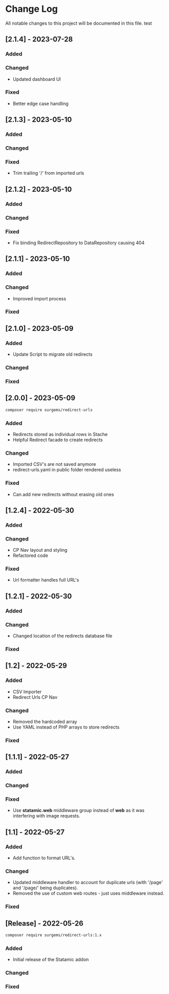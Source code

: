 # Change Log
All notable changes to this project will be documented in this file.
test

## [2.1.4] - 2023-07-28
 
### Added
 
### Changed

- Updated dashboard UI
 
### Fixed

- Better edge case handling


## [2.1.3] - 2023-05-10
 
### Added
 
### Changed
 
### Fixed

- Trim trailing '/' from imported urls


## [2.1.2] - 2023-05-10
 
### Added
 
### Changed
 
### Fixed

- Fix binding RedirectRepository to DataRepository causing 404


## [2.1.1] - 2023-05-10
 
### Added
 
### Changed

- Improved import process
 
### Fixed


## [2.1.0] - 2023-05-09
 
### Added

- Update Script to migrate old redirects
 
### Changed
 
### Fixed


## [2.0.0] - 2023-05-09

``` bash
composer require surgems/redirect-urls
```
 
### Added

- Redirects stored as individual rows in Stache
- Helpful Redirect facade to create redirects
 
### Changed

- Imported CSV's are not saved anymore
- redirect-urls.yaml in public folder rendered useless
 
### Fixed

- Can add new redirects without erasing old ones


## [1.2.4] - 2022-05-30
 
### Added
 
### Changed

- CP Nav layout and styling
- Refactored code
 
### Fixed

- Url formatter handles full URL's


## [1.2.1] - 2022-05-30
 
### Added
 
### Changed

- Changed location of the redirects database file
 
### Fixed


## [1.2] - 2022-05-29
 
### Added

- CSV Importer
- Redirect Urls CP Nav
 
### Changed

- Removed the hardcoded array
- Use YAML instead of PHP arrays to store redirects
 
### Fixed


## [1.1.1] - 2022-05-27
 
### Added
 
### Changed
 
### Fixed

- Use __statamic.web__ middleware group instead of __web__ as it was interfering with image requests.


## [1.1] - 2022-05-27
 
### Added

- Add function to format URL's.
 
### Changed
  
- Updated middleware handler to account for duplicate urls (with '/page' and '/page/' being duplicates).
- Removed the use of custom web routes - just uses middleware instead.
 
### Fixed

 
## [Release] - 2022-05-26

``` bash
composer require surgems/redirect-urls:1.x
```
 
### Added
- Initial release of the Statamic addon
 
### Changed
 
### Fixed
